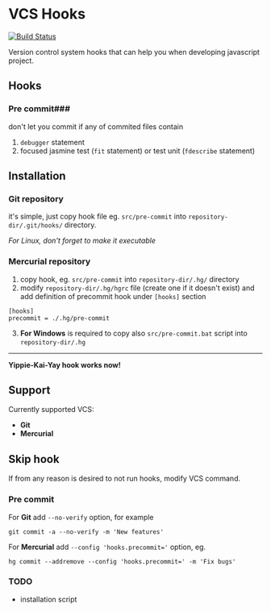 # VCS Hooks

[![Build Status](https://travis-ci.org/horaklukas/vcs-hooks.svg?branch=master)](https://travis-ci.org/horaklukas/vcs-hooks)

Version control system hooks that can help you when developing javascript project.

## Hooks

### Pre commit###

don't let you commit if any of commited files contain

1. `debugger` statement
2. focused jasmine test (`fit` statement) or test unit (`fdescribe` statement)

## Installation

### Git repository

it's simple, just copy hook file eg. `src/pre-commit` into `repository-dir/.git/hooks/` directory.

_For Linux, don't forget to make it executable_

### Mercurial repository

1. copy hook, eg. `src/pre-commit` into `repository-dir/.hg/` directory
2. modify `repository-dir/.hg/hgrc` file (create one if it doesn't exist) and add
definition of precommit hook under `[hooks]` section

  ```
  [hooks]
  precommit = ./.hg/pre-commit
  ```

3. **For Windows** is required to copy also `src/pre-commit.bat` script into
`repository-dir/.hg`

---------------------------------

**Yippie-Kai-Yay hook works now!**

## Support

Currently supported VCS:

 * **Git**
 * **Mercurial**

## Skip hook

If from any reason is desired to not run hooks, modify VCS command.

### Pre commit

For **Git** add `--no-verify` option, for example

  ```
  git commit -a --no-verify -m 'New features'
  ```

For **Mercurial** add `--config 'hooks.precommit='` option, eg.

  ```
  hg commit --addremove --config 'hooks.precommit=' -m 'Fix bugs'
  ```

### TODO

* installation script